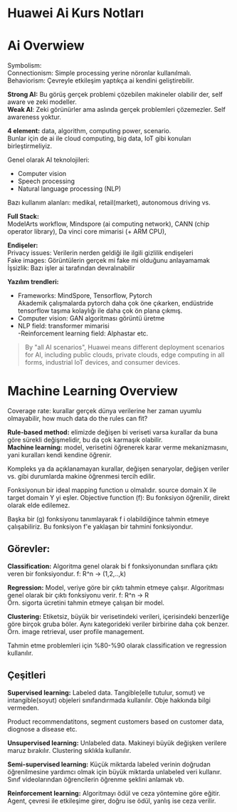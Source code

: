 # Huawei Ai Kurs Notları

# Ai Overwiew

Symbolism:   
Connectionism: Simple processing yerine nöronlar kullanılmalı.  
Behaviorism: Çevreyle etkileşim yaptıkça ai kendini geliştirebilir.

**Strong AI:** Bu görüş gerçek problemi çözebilen makineler olabilir der, self aware ve zeki modeller.  
**Weak AI**: Zeki görünürler ama aslında gerçek problemleri çözemezler. Self awareness yoktur.

**4 element:** data, algorithm, computing power, scenario.  
Bunlar için de ai ile cloud computing, big data, IoT gibi konuları birleştirmeliyiz.

Genel olarak AI teknolojileri:
- Computer vision
- Speech processing
- Natural language processing (NLP)

Bazı kullanım alanları: medikal, retail(market), autonomous driving vs.

**Full Stack:**  
ModelArts workflow, Mindspore (ai computing network), CANN (chip operator library), Da vinci core mimarisi (+ ARM CPU), 

**Endişeler:**  
Privacy issues: Verilerin nerden geldiği ile ilgili gizlilik endişeleri  
Fake images: Görüntülerin gerçek mi fake mi olduğunu anlayamamak  
İşsizlik: Bazı işler ai tarafından devralınabilir  

**Yazılım trendleri:**   
- Frameworks: MindSpore, Tensorflow, Pytorch  
Akademik çalışmalarda pytorch daha çok öne çıkarken, endüstride tensorflow taşıma kolaylığı ile daha çok ön plana çıkmış.  
- Computer vision: GAN algoritması görüntü üretme   
- NLP field: transformer mimarisi  
-Reinforcement learning field: Alphastar etc.

> By "all AI scenarios", Huawei means different deployment scenarios for AI, including public clouds, private clouds, edge computing in all forms, industrial IoT devices, and consumer devices.


# Machine Learning Overview

Coverage rate: kurallar gerçek dünya verilerine her zaman uyumlu olmayabilir, how much data do the rules can fit?

**Rule-based method:** elimizde değişen bi veriseti varsa kurallar da buna göre sürekli değişmelidir, bu da çok karmaşık olabilir.  
**Machine learning:** model, verisetini öğrenerek karar verme mekanizmasını, yani kuralları kendi kendine öğrenir.

Kompleks ya da açıklanamayan kurallar, değişen senaryolar, değişen veriler vs. gibi durumlarda makine öğrenmesi tercih edilir.

Fonksiyonun bir ideal mapping function u olmalıdır. source domain X ile target domain Y yi eşler.
Objective function (f): Bu fonksiyon öğrenilir, direkt olarak elde edilemez. 

Başka bir (g) fonksiyonu tanımlayarak f i olabildiğince tahmin etmeye çalışabiliriz. Bu fonksiyon f'e yaklaşan bir tahmini fonksiyondur.

## Görevler:

**Classification:** Algoritma genel olarak bi f fonksiyonundan sınıflara çıktı veren bir fonksiyondur.  f: R^n -> (1,2,..,k)

**Regression:** Model, veriye göre bir çıktı tahmin etmeye çalışır. Algoritması genel olarak bir çıktı fonksiyonu verir. f: R^n -> R   
Örn. sigorta ücretini tahmin etmeye çalışan bir model. 

**Clustering:** Etiketsiz, büyük bir verisetindeki verileri, içerisindeki benzerliğe göre birçok gruba böler. Aynı kategorideki veriler birbirine daha çok benzer. Örn. image retrieval, user profile management.

Tahmin etme problemleri için %80-%90 olarak classification ve regression kullanılır.

## Çeşitleri

**Supervised learning:** Labeled data. Tangible(elle tutulur, somut) ve intangible(soyut) objeleri sınıfandırmada kullanılır. Obje hakkında bilgi vermeden. 

Product recommendatitons, segment customers based on customer data, diognose a disease etc.

**Unsupervised learning:** Unlabeled data. Makineyi büyük değişken verilere maruz bırakılır. Clustering sıklıkla kullanılır.

**Semi-supervised learning:** Küçük miktarda labeled verinin doğrudan öğrenilmesine yardımcı olmak için büyük miktarda unlabeled veri kullanır. Sınıf videolarından öğrencilerin öğrenme şeklini anlamak vb.

**Reinforcement learning:** Algoritmayı ödül ve ceza yöntemine göre eğitir. Agent, çevresi ile etkileşime girer, doğru ise ödül, yanlış ise ceza verilir.

